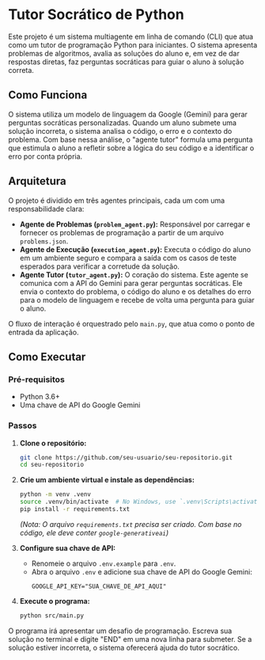 # Tutor Socrático de Python

Este projeto é um sistema multiagente em linha de comando (CLI) que atua como um tutor de programação Python para iniciantes. O sistema apresenta problemas de algoritmos, avalia as soluções do aluno e, em vez de dar respostas diretas, faz perguntas socráticas para guiar o aluno à solução correta.

## Como Funciona

O sistema utiliza um modelo de linguagem da Google (Gemini) para gerar perguntas socráticas personalizadas. Quando um aluno submete uma solução incorreta, o sistema analisa o código, o erro e o contexto do problema. Com base nessa análise, o "agente tutor" formula uma pergunta que estimula o aluno a refletir sobre a lógica do seu código e a identificar o erro por conta própria.

## Arquitetura

O projeto é dividido em três agentes principais, cada um com uma responsabilidade clara:

- **Agente de Problemas (`problem_agent.py`):** Responsável por carregar e fornecer os problemas de programação a partir de um arquivo `problems.json`.
- **Agente de Execução (`execution_agent.py`):** Executa o código do aluno em um ambiente seguro e compara a saída com os casos de teste esperados para verificar a corretude da solução.
- **Agente Tutor (`tutor_agent.py`):** O coração do sistema. Este agente se comunica com a API do Gemini para gerar perguntas socráticas. Ele envia o contexto do problema, o código do aluno e os detalhes do erro para o modelo de linguagem e recebe de volta uma pergunta para guiar o aluno.

O fluxo de interação é orquestrado pelo `main.py`, que atua como o ponto de entrada da aplicação.

## Como Executar

### Pré-requisitos

- Python 3.6+
- Uma chave de API do Google Gemini

### Passos

1. **Clone o repositório:**
   ```bash
   git clone https://github.com/seu-usuario/seu-repositorio.git
   cd seu-repositorio
   ```

2. **Crie um ambiente virtual e instale as dependências:**
   ```bash
   python -m venv .venv
   source .venv/bin/activate  # No Windows, use `.venv\Scripts\activate`
   pip install -r requirements.txt
   ```
   *(Nota: O arquivo `requirements.txt` precisa ser criado. Com base no código, ele deve conter `google-generativeai`)*

3. **Configure sua chave de API:**
   - Renomeie o arquivo `.env.example` para `.env`.
   - Abra o arquivo `.env` e adicione sua chave de API do Google Gemini:
     ```
     GOOGLE_API_KEY="SUA_CHAVE_DE_API_AQUI"
     ```

4. **Execute o programa:**
   ```bash
   python src/main.py
   ```

O programa irá apresentar um desafio de programação. Escreva sua solução no terminal e digite "END" em uma nova linha para submeter. Se a solução estiver incorreta, o sistema oferecerá ajuda do tutor socrático.